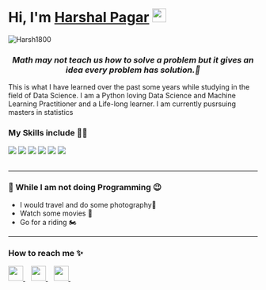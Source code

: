<h1><strong>Hi, I'm <a href="https://harshalpagar.com">Harshal Pagar</a></strong> <img src="https://raw.githubusercontent.com/syedareehaquasar/syedareehaquasar/master/gifs/Hi.gif" width="28px"></h1>

<div align="left"> 
    <img src="https://komarev.com/ghpvc/?username=Harsh1800" alt="Harsh1800"> 
</div>

<h3 align="center"><em>Math may not teach us how to solve a problem but it gives an idea every problem has solution.💯</em></h3>

<p>This is what I have learned over the past some years while studying in the field of Data Science. I am a Python loving Data Science and Machine Learning Practitioner and a Life-long learner. I am currently pusrsuing masters in statistics  </p>


<h3>My Skills include 👨‍💻</h3>
<div>
    <img src="https://img.shields.io/badge/python-%2314354C.svg?style=for-the-badge&logo=python&logoColor=white">
    <img src="https://img.shields.io/badge/powerbi-%23316192.svg?style=for-the-badge&logo=powerbi&logoColor=white">
    <img src="https://img.shields.io/badge/scikit--learn-%23F7931E.svg?style=for-the-badge&logo=scikit-learn&logoColor=white">
    <img src="https://img.shields.io/badge/pandas-%23150458.svg?style=for-the-badge&logo=pandas&logoColor=white">
    <img src="https://img.shields.io/badge/numpy-%23013243.svg?style=for-the-badge&logo=numpy&logoColor=white">
    <img src="https://img.shields.io/badge/SQL-%23FF6F00.svg?style=for-the-badge&logo=SQL&logoColor=white">
    
    
</div>
<br>
<hr>

<h3>🦄 While I am not doing Programming 😉</h3>
<ul>
    <li>I would travel and do some photography📸</li>
    <li>Watch some movies 🍿</li>
    <li> Go for a riding 🏍</li>
</ul>
<hr>
<h3>How to reach me ✨</h3>
<div>
    <a href="http://www.linkedin.com/in/harshal-pagar-3433b216a/">
        <img src="https://image.flaticon.com/icons/png/512/145/145807.png" width="30px">
    </a>&nbsp;&nbsp;
    <a href="mailto: hdpagar18@gmail.com">
        <img src="https://image.flaticon.com/icons/png/512/732/732200.png" width="30px">
    </a>&nbsp;&nbsp;
    <a href="https://github.com/harsh1800/">
        <img src="https://image.flaticon.com/icons/png/512/25/25657.png" width="30px">
    </a>&nbsp;&nbsp;
</div>


